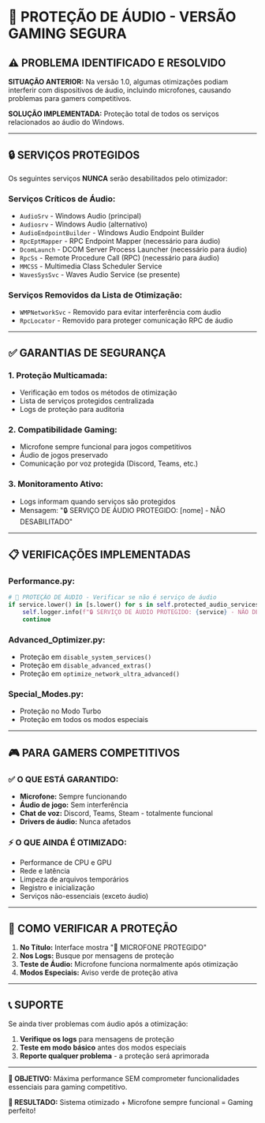 # 🎤 PROTEÇÃO DE ÁUDIO - VERSÃO GAMING SEGURA

## ⚠️ PROBLEMA IDENTIFICADO E RESOLVIDO

**SITUAÇÃO ANTERIOR:** Na versão 1.0, algumas otimizações podiam interferir com dispositivos de áudio, incluindo microfones, causando problemas para gamers competitivos.

**SOLUÇÃO IMPLEMENTADA:** Proteção total de todos os serviços relacionados ao áudio do Windows.

---

## 🔒 SERVIÇOS PROTEGIDOS

Os seguintes serviços **NUNCA** serão desabilitados pelo otimizador:

### Serviços Críticos de Áudio:
- `AudioSrv` - Windows Audio (principal)
- `Audiosrv` - Windows Audio (alternativo)
- `AudioEndpointBuilder` - Windows Audio Endpoint Builder
- `RpcEptMapper` - RPC Endpoint Mapper (necessário para áudio)
- `DcomLaunch` - DCOM Server Process Launcher (necessário para áudio)
- `RpcSs` - Remote Procedure Call (RPC) (necessário para áudio)
- `MMCSS` - Multimedia Class Scheduler Service
- `WavesSysSvc` - Waves Audio Service (se presente)

### Serviços Removidos da Lista de Otimização:
- `WMPNetworkSvc` - Removido para evitar interferência com áudio
- `RpcLocator` - Removido para proteger comunicação RPC de áudio

---

## ✅ GARANTIAS DE SEGURANÇA

### 1. **Proteção Multicamada:**
- Verificação em todos os métodos de otimização
- Lista de serviços protegidos centralizada
- Logs de proteção para auditoria

### 2. **Compatibilidade Gaming:**
- Microfone sempre funcional para jogos competitivos
- Áudio de jogos preservado
- Comunicação por voz protegida (Discord, Teams, etc.)

### 3. **Monitoramento Ativo:**
- Logs informam quando serviços são protegidos
- Mensagem: "🔒 SERVIÇO DE ÁUDIO PROTEGIDO: [nome] - NÃO DESABILITADO"

---

## 📋 VERIFICAÇÕES IMPLEMENTADAS

### Performance.py:
```python
# 🎤 PROTEÇÃO DE ÁUDIO - Verificar se não é serviço de áudio
if service.lower() in [s.lower() for s in self.protected_audio_services]:
    self.logger.info(f"🔒 SERVIÇO DE ÁUDIO PROTEGIDO: {service} - NÃO DESABILITADO")
    continue
```

### Advanced_Optimizer.py:
- Proteção em `disable_system_services()`
- Proteção em `disable_advanced_extras()`
- Proteção em `optimize_network_ultra_advanced()`

### Special_Modes.py:
- Proteção no Modo Turbo
- Proteção em todos os modos especiais

---

## 🎮 PARA GAMERS COMPETITIVOS

### ✅ O QUE ESTÁ GARANTIDO:
- **Microfone:** Sempre funcionando
- **Áudio de jogo:** Sem interferência
- **Chat de voz:** Discord, Teams, Steam - totalmente funcional
- **Drivers de áudio:** Nunca afetados

### ⚡ O QUE AINDA É OTIMIZADO:
- Performance de CPU e GPU
- Rede e latência
- Limpeza de arquivos temporários
- Registro e inicialização
- Serviços não-essenciais (exceto áudio)

---

## 🔧 COMO VERIFICAR A PROTEÇÃO

1. **No Título:** Interface mostra "🎤 MICROFONE PROTEGIDO"
2. **Nos Logs:** Busque por mensagens de proteção
3. **Teste de Áudio:** Microfone funciona normalmente após otimização
4. **Modos Especiais:** Aviso verde de proteção ativa

---

## 📞 SUPORTE

Se ainda tiver problemas com áudio após a otimização:

1. **Verifique os logs** para mensagens de proteção
2. **Teste em modo básico** antes dos modos especiais
3. **Reporte qualquer problema** - a proteção será aprimorada

---

**🎯 OBJETIVO:** Máxima performance SEM comprometer funcionalidades essenciais para gaming competitivo.

**🚀 RESULTADO:** Sistema otimizado + Microfone sempre funcional = Gaming perfeito!
